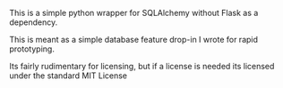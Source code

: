 This is a simple python wrapper for SQLAlchemy without Flask as a dependency.

This is meant as a simple database feature drop-in I wrote for rapid prototyping. 

Its fairly rudimentary for licensing, but if a license is needed its licensed under the standard MIT License
